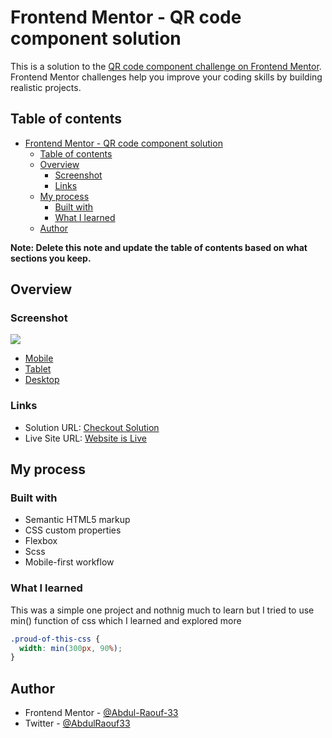 # Frontend Mentor - QR code component solution

This is a solution to the [QR code component challenge on Frontend Mentor](https://www.frontendmentor.io/challenges/qr-code-component-iux_sIO_H). Frontend Mentor challenges help you improve your coding skills by building realistic projects.

## Table of contents

- [Frontend Mentor - QR code component solution](#frontend-mentor---qr-code-component-solution)
  - [Table of contents](#table-of-contents)
  - [Overview](#overview)
    - [Screenshot](#screenshot)
    - [Links](#links)
  - [My process](#my-process)
    - [Built with](#built-with)
    - [What I learned](#what-i-learned)
  - [Author](#author)

**Note: Delete this note and update the table of contents based on what sections you keep.**

## Overview

### Screenshot

![](./screenshot.jpg)

- [Mobile](screenshots/Mobile.png)
- [Tablet](screenshots/Tablet.png)
- [Desktop](screenshots/Desktop.png)

### Links

- Solution URL: [Checkout Solution](https://github.com/raoufrofi/frontend-mentor-2nd-projec)
- Live Site URL: [Website is Live](https://raoufrofi.github.io/frontend-mentor-2nd-project/)

## My process

### Built with

- Semantic HTML5 markup
- CSS custom properties
- Flexbox
- Scss
- Mobile-first workflow

### What I learned

This was a simple one project and nothnig much to learn but I tried to use min()
function of css which I learned and explored more

```css
.proud-of-this-css {
  width: min(300px, 90%);
}
```

## Author

- Frontend Mentor - [@Abdul-Raouf-33](https://www.frontendmentor.io/profile/Abdul-Raouf-33)
- Twitter - [@AbdulRaouf33](https://www.twitter.com/AbdulRaouf33)
